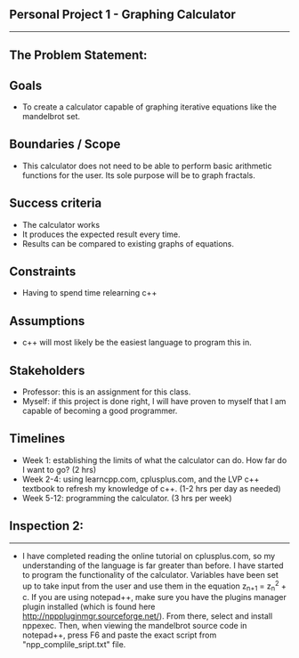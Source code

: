 ## Personal Project 1 - Graphing Calculator 
--------------------------
## The Problem Statement:
## Goals 
- To create a calculator capable of graphing iterative equations like the mandelbrot set. 
## Boundaries / Scope 
- This calculator does not need to be able to perform basic arithmetic functions for the user. Its sole purpose will be to graph fractals. 
## Success criteria
- The calculator works
- It produces the expected result every time.
- Results can be compared to existing graphs of equations.
## Constraints 
- Having to spend time relearning c++ 
## Assumptions 
- c++ will most likely be the easiest language to program this in.
## Stakeholders 
- Professor: this is an assignment for this class.
- Myself: if this project is done right, I will have proven to myself that I am capable of becoming a good programmer.
## Timelines
- Week 1: establishing the limits of what the calculator can do. How far do I want to go? (2 hrs)
- Week 2-4: using learncpp.com, cplusplus.com, and the LVP c++ textbook to refresh my knowledge of c++. (1-2 hrs per day as needed)
- Week 5-12: programming the calculator. (3 hrs per week)

## Inspection 2:
-----------------
- I have completed reading the online tutorial on cplusplus.com, so my understanding of the language is far greater than before. I have started to program the functionality of the calculator. Variables have been set up to take input from the user and use them in the equation z<sub>n+1</sub> = z<sub>n</sub><sup>2</sup> + c. If you are using notepad++, make sure you have the plugins manager plugin installed (which is found here http://npppluginmgr.sourceforge.net/). From there, select and install nppexec. Then, when viewing the mandelbrot source code in notepad++, press F6 and paste the exact script from "npp_complile_sript.txt" file.
